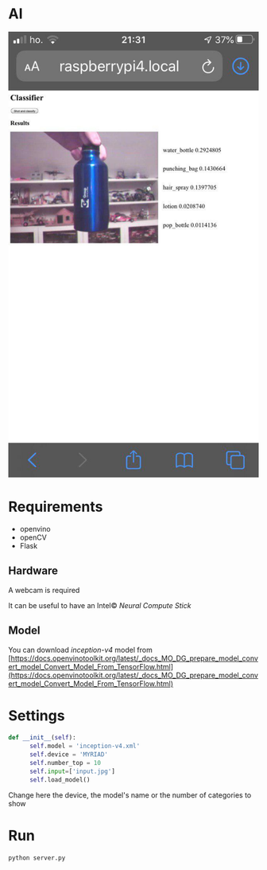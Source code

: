# AI

![browser.jpg](browser.jpg)

# Requirements
- openvino
- openCV
- Flask

## Hardware
A webcam is required

It can be useful to have an Intel© *Neural Compute Stick*

## Model

You can download *inception-v4* model from [https://docs.openvinotoolkit.org/latest/_docs_MO_DG_prepare_model_convert_model_Convert_Model_From_TensorFlow.html](https://docs.openvinotoolkit.org/latest/_docs_MO_DG_prepare_model_convert_model_Convert_Model_From_TensorFlow.html)

# Settings
```python
def __init__(self):
      self.model = 'inception-v4.xml'
      self.device = 'MYRIAD'
      self.number_top = 10
      self.input=['input.jpg']
      self.load_model()
```

Change here the device, the model's name or the number of categories to show

# Run
```bash
python server.py
```
